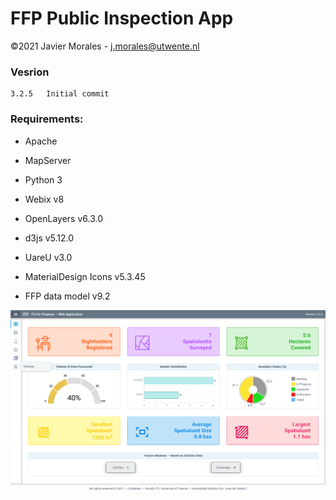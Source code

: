 # FFP Public Inspection App

©2021 Javier Morales - <a href="mailto:j.morales@utwente.nl">j.morales@utwente.nl</a>


### Vesrion
    3.2.5   Initial commit

### Requirements:

* Apache
* MapServer
* Python 3
* Webix v8
* OpenLayers v6.3.0
* d3js v5.12.0
* UareU v3.0
* MaterialDesign Icons v5.3.45

* FFP data model v9.2


![GitHub Logo](/images/ffp-app.png)
